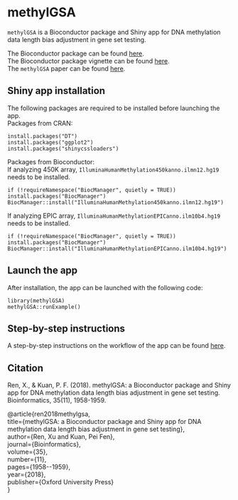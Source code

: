 methylGSA
===========

`methylGSA` is a Bioconductor package and Shiny app for DNA methylation data length bias adjustment in gene set testing. 

The Bioconductor package can be found [here](https://bioconductor.org/packages/release/bioc/html/methylGSA.html).    
The Bioconductor package vignette can be found [here](https://bioconductor.org/packages/release/bioc/vignettes/methylGSA/inst/doc/methylGSA-vignette.html).   
The `methylGSA` paper can be found [here](https://doi.org/10.1093/bioinformatics/bty892).

Shiny app installation
------------
The following packages are required to be installed before launching the app.    
Packages from CRAN:
```{r}    
install.packages("DT")    
install.packages("ggplot2")       
install.packages("shinycssloaders")     
```

Packages from Bioconductor:    
If analyzing 450K array, `IlluminaHumanMethylation450kanno.ilmn12.hg19` needs to be installed.
```{r}
if (!requireNamespace("BiocManager", quietly = TRUE)) install.packages("BiocManager")
BiocManager::install("IlluminaHumanMethylation450kanno.ilmn12.hg19")
```
If analyzing EPIC array, `IlluminaHumanMethylationEPICanno.ilm10b4.hg19` needs to be installed.
```{r}
if (!requireNamespace("BiocManager", quietly = TRUE)) install.packages("BiocManager")
BiocManager::install("IlluminaHumanMethylationEPICanno.ilm10b4.hg19")
```

Launch the app
------------
After installation, the app can be launched with the following code:
```{r}
library(methylGSA)
methylGSA::runExample()
```

Step-by-step instructions
------------
A step-by-step instructions on the workflow of the app can be found [here](https://github.com/reese3928/methylGO-RShiny-app/raw/master/instructions.pdf).

Citation
------------
Ren, X., & Kuan, P. F. (2018). methylGSA: a Bioconductor package and Shiny app for DNA methylation data length bias adjustment in gene set testing. Bioinformatics, 35(11), 1958-1959.

@article{ren2018methylgsa,    
title={methylGSA: a Bioconductor package and Shiny app for DNA methylation data length bias adjustment in gene set testing},    
author={Ren, Xu and Kuan, Pei Fen},    
journal={Bioinformatics},    
volume={35},    
number={11},    
pages={1958--1959},    
year={2018},    
publisher={Oxford University Press}    
}




